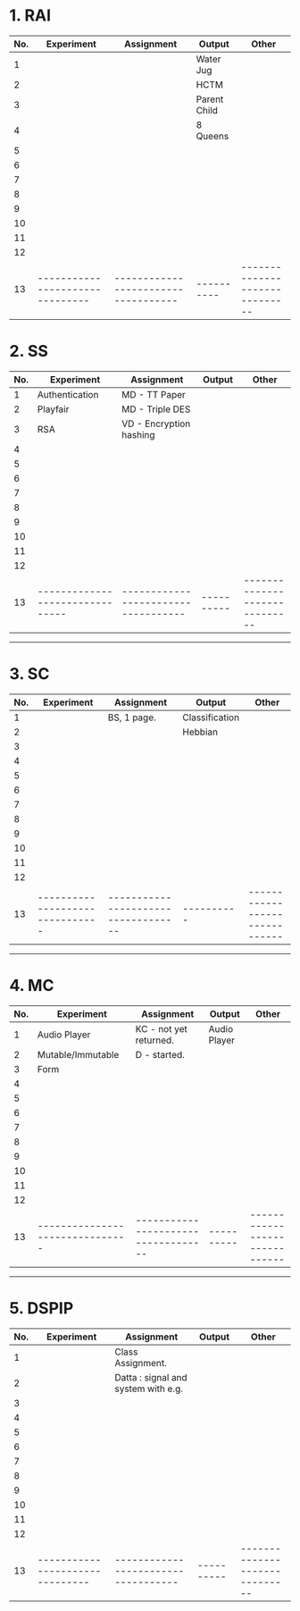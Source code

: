 # 1. RAI

No.      | Experiment 	      		| Assignment 		  	   | Output  | Other  		              |
-------| -------------------------------| ---------------------------------| ------- | -------------------------------|
1      | | | Water Jug |
2      | | | HCTM |
3      | | | Parent Child |
4      | | | 8 Queens |
5      | | | |
6      | | | |
7      | | | |
8      | | | |
9      | | | |
10     | | | |
11     | | | |
12     | | | |
13     |-------------------------------|-----------------------------------|----------|------------------------------|

# 2. SS

No.      | Experiment 	      		| Assignment 		  	   | Output  | Other  		              |
-------| -------------------------------| ---------------------------------| ------- | -------------------------------|
1      | Authentication | MD - TT Paper | |
2      | Playfair | MD - Triple DES | |
3      | RSA | VD - Encryption hashing | |
4      | | | |
5      | | | |
6      | | | |
7      | | | |
8      | | | |
9      | | | |
10     | | | |
11     | | | |
12     | | | |
13     |-------------------------------|-----------------------------------|----------|------------------------------|

------------

# 3. SC

No.      | Experiment 	      		| Assignment 		  	   | Output  | Other  		              |
-------| -------------------------------| ---------------------------------| ------- | -------------------------------|
1      | | BS, 1 page. | Classification |
2      | | | Hebbian |
3      | | | |
4      | | | |
5      | | | |
6      | | | |
7      | | | |
8      | | | |
9      | | | |
10     | | | |
11     | | | |
12     | | | |
13     |-------------------------------|-----------------------------------|----------|------------------------------|
------------

# 4. MC

No.      | Experiment 	      		| Assignment 		  	   | Output  | Other  		              |
-------| -------------------------------| ---------------------------------| ------- | -------------------------------|
1      | Audio Player | KC - not yet returned. | Audio Player |
2      | Mutable/Immutable | D - started.  | | 
3      | Form | | |
4      | | | |
5      | | | |
6      | | | |
7      | | | |
8      | | | |
9      | | | |
10     | | | |
11     | | | |
12     | | | |
13     |-------------------------------|-----------------------------------|----------|------------------------------|

------------

# 5. DSPIP

No.      | Experiment 	      		| Assignment 		  	   | Output  | Other  		              |
-------| -------------------------------| ---------------------------------| ------- | -------------------------------|
1      | | Class Assignment. | |
2      | | Datta : signal and system with e.g. | |
3      | | | |
4      | | | |
5      | | | |
6      | | | |
7      | | | |
8      | | | |
9      | | | |
10     | | | |
11     | | | |
12     | | | |
13     |-------------------------------|-----------------------------------|----------|------------------------------|

